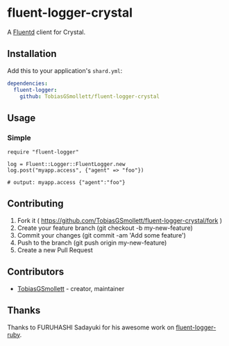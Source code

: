 # fluent-logger-crystal

A [Fluentd](https://www.fluentd.org/) client for Crystal.

## Installation

Add this to your application's `shard.yml`:

```yaml
dependencies:
  fluent-logger:
    github: TobiasGSmollett/fluent-logger-crystal
```

## Usage

### Simple
```crystal
require "fluent-logger"

log = Fluent::Logger::FluentLogger.new
log.post("myapp.access", {"agent" => "foo"})

# output: myapp.access {"agent":"foo"}
```

## Contributing

1. Fork it ( https://github.com/TobiasGSmollett/fluent-logger-crystal/fork )
2. Create your feature branch (git checkout -b my-new-feature)
3. Commit your changes (git commit -am 'Add some feature')
4. Push to the branch (git push origin my-new-feature)
5. Create a new Pull Request

## Contributors

- [TobiasGSmollett](https://github.com/TobiasGSmollett)  - creator, maintainer

## Thanks
Thanks to FURUHASHI Sadayuki for his awesome work on [fluent-logger-ruby](https://github.com/fluent/fluent-logger-ruby).
